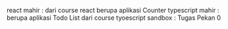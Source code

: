 react mahir : dari course react berupa aplikasi Counter
typescript mahir : berupa aplikasi Todo List dari course tyoescript
sandbox : Tugas Pekan 0
